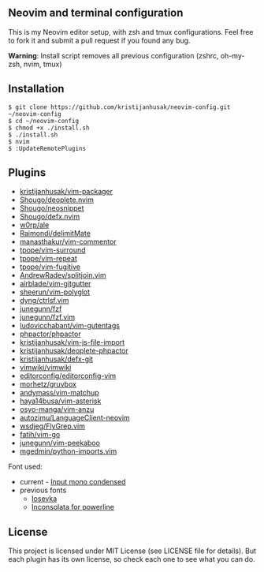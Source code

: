 Neovim and terminal configuration
------

This is my Neovim editor setup, with zsh and tmux configurations.
Feel free to fork it
and submit a pull request if you found any bug.

**Warning**: Install script removes all previous configuration (zshrc, oh-my-zsh, nvim, tmux)

Installation
-----------

    $ git clone https://github.com/kristijanhusak/neovim-config.git ~/neovim-config
    $ cd ~/neovim-config
    $ chmod +x ./install.sh
    $ ./install.sh
    $ nvim
    $ :UpdateRemotePlugins

Plugins
----------------

* [kristijanhusak/vim-packager](https://github.com/kristijanhusak/vim-packager)
* [Shougo/deoplete.nvim](https://github.com/Shougo/deoplete.nvim)
* [Shougo/neosnippet](https://github.com/Shougo/neosnippet)
* [Shougo/defx.nvim](https://github.com/Shougo/defx.nvim)
* [w0rp/ale](https://github.com/w0rp/ale)
* [Raimondi/delimitMate](https://github.com/Raimondi/delimitMate)
* [manasthakur/vim-commentor](https://github.com/manasthakur/vim-commentor)
* [tpope/vim-surround](https://github.com/tpope/vim-surround)
* [tpope/vim-repeat](https://github.com/tpope/vim-repeat)
* [tpope/vim-fugitive](https://github.com/tpope/vim-fugitive)
* [AndrewRadev/splitjoin.vim](https://github.com/AndrewRadev/splitjoin.vim)
* [airblade/vim-gitgutter](https://github.com/airblade/vim-gitgutter)
* [sheerun/vim-polyglot](https://github.com/sheerun/vim-polyglot)
* [dyng/ctrlsf.vim](https://github.com/dyng/ctrlsf.vim)
* [junegunn/fzf](https://github.com/junegunn/fzf)
* [junegunn/fzf.vim](https://github.com/junegunn/fzf.vim)
* [ludovicchabant/vim-gutentags](https://github.com/ludovicchabant/vim-gutentags)
* [phpactor/phpactor](https://github.com/phpactor/phpactor)
* [kristijanhusak/vim-js-file-import](https://github.com/kristijanhusak/vim-js-file-import)
* [kristijanhusak/deoplete-phpactor](https://github.com/kristijanhusak/deoplete-phpactor)
* [kristijanhusak/defx-git](https://github.com/kristijanhusak/defx-git)
* [vimwiki/vimwiki](https://github.com/vimwiki/vimwiki)
* [editorconfig/editorconfig-vim](https://github.com/editorconfig/editorconfig-vim)
* [morhetz/gruvbox](https://github.com/morhetz/gruvbox)
* [andymass/vim-matchup](https://github.com/andymass/vim-matchup)
* [haya14busa/vim-asterisk](https://github.com/haya14busa/vim-asterisk)
* [osyo-manga/vim-anzu](https://github.com/osyo-manga/vim-anzu)
* [autozimu/LanguageClient-neovim](https://github.com/autozimu/LanguageClient-neovim)
* [wsdjeg/FlyGrep.vim](https://github.com/wsdjeg/FlyGrep.vim)
* [fatih/vim-go](https://github.com/fatih/vim-go)
* [junegunn/vim-peekaboo](https://github.com/junegunn/vim-peekaboo)
* [mgedmin/python-imports.vim](https://github.com/mgedmin/python-imports.vim)

Font used:
* current - [Input mono condensed](http://input.fontbureau.com/)
* previous fonts
  * [Iosevka](https://github.com/be5invis/Iosevka)
  * [Inconsolata for powerline](https://github.com/ryanoasis/nerd-fonts/blob/master/patched-fonts/Inconsolata/complete/Inconsolata%20for%20Powerline%20Nerd%20Font%20Complete.otf)

License
-------

This project is licensed under MIT License (see LICENSE file for details). But
each plugin has its own license, so check each one to see what you can do.
